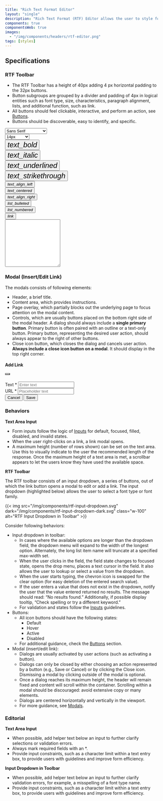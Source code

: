 ```yaml
---
title: "Rich Text Format Editor"
layout: "single"
description: "Rich Text Format (RTF) Editor allows the user to style fonts and layout in a text area field."
components: true
componentsWeb: true
images:
  - "/img/components/headers/rtf-editor.png"
tags: [styles]
---
```


## Specifications

### RTF Toolbar

- The RTF Toolbar has a height of 40px adding 4 px horizontal padding to the 32px buttons.
- Button subgroups are grouped by a divider and padding of 4px in logical entities such as font type, size, characteristics, paragraph alignment, lists, and additional function, such as link.
- All buttons should feel clickable, interactive, and perform an action, see [Buttons](/components/web/buttons/).
- Buttons should be discoverable, easy to identify, and specific.

<style>
[data-bs-theme="light"] main button.btn .modus-icons {
  font-size: 24px;
  color: #000 !important;
}
[data-bs-theme="dark"] main button.btn .modus-icons {
  font-size: 24px;
  color: #fff !important;
}
</style>

<div class="guide-example-block my-3 bg-secondary bg-opacity-10 py-2 px-1">
  <div class="guide-content-sample bg-body m-3 mx-auto rtf-editor" style="max-width: 710px; min-width: 300px">
    <div class="d-flex border-top">
      <div>
        <select class="form-select form-select-sm border-top-0 border-bottom-0" aria-label="Default select example" style="max-width: 138px; width: 138px;">
          <option selected="">Sans Serif</option>
          <option
            value="1"
            class="font-serif"
            style="font-family:Georgia,times new roman,Times,serif;">
            Serif
          </option>
          <option value="2" class="font-monospace">Preformatted</option>
        </select>
      </div>
      <div>
        <select class="form-select form-select-sm border-top-0 border-bottom-0" aria-label="Default select example" style="max-width: 90px; min-width: 80px;">
          <option selected="" class="fs-4">14px</option>
          <option value="1" class="fs-5">12px</option>
          <option value="2" class="fs-6">10px</option>
        </select>
      </div>
      <div class="mx-1">
        <button type="button" class="btn text-secondary btn-icon-only" aria-label="Bold">
          <i class="modus-icons notranslate" aria-hidden="true" data-bs-toggle="tooltip" title="Bold" style="font-size: 24px; margin-top: 5px">text_bold</i>
        </button>
      </div>
      <div class="mx-1">
        <button type="button" class="btn text-secondary btn-icon-only" aria-label="Italic">
          <i class="modus-icons notranslate" aria-hidden="true" data-bs-toggle="tooltip" title="Italic" style="font-size: 24px; margin-top: 5px">text_italic</i>
        </button>
      </div>
      <div class="mx-1">
        <button type="button" class="btn text-secondary btn-icon-only" aria-label="Underlined">
          <i class="modus-icons notranslate" aria-hidden="true" data-bs-toggle="tooltip" title="Underlined" style="font-size: 24px; margin-top: 5px">text_underlined</i>
        </button>
      </div>
      <div class="mx-1">
        <button type="button" class="btn text-secondary btn-icon-only">
          <i class="modus-icons notranslate" aria-hidden="true" data-bs-toggle="tooltip" title="Strikethrough" style="font-size: 24px; margin-top: 5px">text_strikethrough</i>
        </button>
      </div>
      <div class="vr"></div>
      <div class="mx-1">
        <button type="button" class="btn text-secondary btn-icon-only">
          <i class="modus-icons notranslate" aria-hidden="true" data-bs-toggle="tooltip" title="Text align: Left">text_align_left</i>
        </button>
      </div>
      <div class="mx-1">
        <button type="button" class="btn text-secondary btn-icon-only">
          <i class="modus-icons notranslate" aria-hidden="true" data-bs-toggle="tooltip" title="Text align: Center">text_centered</i>
        </button>
      </div>
      <div class="mx-1">
        <button type="button" class="btn text-secondary btn-icon-only">
          <i class="modus-icons notranslate" aria-hidden="true" data-bs-toggle="tooltip" title="Text align: Right">text_align_right</i>
        </button>
      </div>
      <div class="vr"></div>
      <div class="mx-1">
        <button type="button" class="btn text-secondary btn-icon-only">
          <i class="modus-icons notranslate" aria-hidden="true" data-bs-toggle="tooltip" title="List: Bulleted">list_bulleted</i>
        </button>
      </div>
      <div class="mx-1">
        <button type="button" class="btn text-secondary btn-icon-only">
          <i class="modus-icons notranslate" aria-hidden="true" data-bs-toggle="tooltip" title="List: Numbered">list_numbered</i>
        </button>
      </div>
      <div class="vr"></div>
      <div class="mx-1">
        <button type="button" class="btn text-secondary btn-icon-only">
          <i class="modus-icons notranslate" aria-hidden="true" data-bs-toggle="tooltip" title="Link">link</i>
        </button>
      </div>
    </div>
    <div class="mb-3">
      <textarea class="form-control pe-none" id="exampleFormControlTextarea1" rows="10"></textarea>
    </div>
  </div>
</div>

### Modal (Insert/Edit Link)

The modals consists of following elements:

- Header, a brief title.
- Content area, which provides instructions.
- Page overlay, which partially blocks out the underlying page to focus attention on the modal content.
- Controls, which are usually buttons placed on the bottom right side of the modal header. A dialog should always include a **single primary button**. Primary button is often paired with an outline or a text-only button. Primary button, representing the desired user action, should always appear to the right of other buttons.
- Close icon button, which closes the dialog and cancels user action. **Always include a close icon button on a modal**. It should display in the top right corner.

<div class="guide-example-block my-3 bg-secondary bg-opacity-10">
  <div class="guide-content-sample modal-static">
    <div class="modal show d-block position-relative" tabindex="-1" role="dialog" style="z-index: 1">
      <div class="modal-dialog show mx-auto px-3 px-md-5" role="document">
        <div class="modal-content shadow-lg border-0">
          <div class="modal-header border-0" style="height: 64px">
            <h4 class="modal-title">Add Link</h4>
            <button
              type="button"
              class="btn-close"
              data-dismiss="modal"
              aria-label="Close"
              style="background-size: 24px; opacity: 0.75"></button>
          </div>
          <div class="modal-body">
            <div class="form-group mb-3">
              <label for="inputText">Text <span class="text-danger">*</span></label>
              <input class="form-control my-1" placeholder="Enter text" type="text" id="inputText" required />
            </div>
            <div class="form-group mb-3">
              <label for="inputUrl">URL <span class="text-danger">*</span></label>
              <input class="form-control my-1" placeholder="Placeholder text" type="url" id="inputUrl" required />
            </div>
          </div>
          <div class="modal-footer border-0">
            <button type="button" class="btn btn-outline-secondary btn-outline-high-contrast justify-self-start">
              Cancel
            </button>
            <button type="button" class="btn btn-primary">Save</button>
          </div>
        </div>
      </div>
    </div>
  </div>
</div>

### Behaviors

**Text Area Input**

- Form inputs follow the logic of [Inputs](/components/web/inputs/) for default, focused, filled, disabled, and invalid states.
- When the user right-clicks on a link, a link modal opens.
- A maximum height (number of rows shown) can be set on the text area. Use this to visually indicate to the user the recommended length of the response. Once the maximum height of a text area is met, a scrollbar appears to let the users know they have used the available space.

**RTF Toolbar**

The RTF toolbar consists of an input dropdown, a series of buttons, out of which the link button opens a modal to edit or add a link.
The input dropdown (highlighted below) allows the user to select a font type or font family.

{{< img src="/img/components/rtf-input-dropdown.svg" dark="/img/components/rtf-input-dropdown-dark.svg" class="w-100" alt="RTF Input Dropdown in Toolbar" >}}

Consider following behaviors:

- Input dropdown in toolbar:
  - In cases where the available options are longer than the dropdown field, the dropdown menu will expand to the width of the longest option. Alternately, the long list item name will truncate at a specified max-width set.
  - When the user clicks in the field, the field state changes to focused state, opens the drop menu, places a text cursor in the field. It also allows the user to lookup or select a value from the dropdown.
  - When the user starts typing, the chevron icon is swapped for the clear option (for easy deletion of the entered search value).
  - If the user enters a value that does not exist in the dropdown, notify the user that the value entered returned no results. The message should read: “No results found.” Additionally, if possible display tooltip, “Check spelling or try a different keyword.”
  - For validation and states follow the [Inputs](/components/web/inputs/) guidelines.
- Buttons:
  - All icon buttons should have the following states:
    - Default
    - Hover
    - Active
    - Disabled
  - For additional guidance, check the [Buttons](/components/web/buttons/) section.
- Modal (insert/edit link):
  - Dialogs are usually activated by user actions (such as activating a button).
  - Dialogs can only be closed by either choosing an action represented by a button (e.g., Save or Cancel) or by clicking the Close icon. Dismissing a modal by clicking outside of the modal is optional.
  - Once a dialog reaches its maximum height, the header will remain fixed and content will scroll within the container. Scrolling within a modal should be discouraged: avoid extensive copy or many elements.
  - Dialogs are centered horizontally and vertically in the viewport.
  - For more guidance, see [Modals](/components/web/modals/).

### Editorial

**Text Area Input**

- When possible, add helper text below an input to further clarify selections or validation errors.
- Always mark required fields with an \*.
- Provide input constraints, such as a character limit within a text entry box, to provide users with guidelines and improve form efficiency.

**Input Dropdown in Toolbar**

- When possible, add helper text below an input to further clarify validation errors, for example, a misspelling of a font type name.
- Provide input constraints, such as a character limit within a text entry box, to provide users with guidelines and improve form efficiency.
